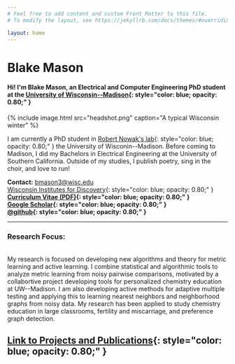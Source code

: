 ```yaml
---
# Feel free to add content and custom Front Matter to this file.
# To modify the layout, see https://jekyllrb.com/docs/themes/#overriding-theme-defaults

layout: home
---
```

# Blake Mason
#### Hi! I'm Blake Mason, an Electrical and Computer Engineering PhD student at the [University of Wisconsin--Madison](https://wisc.edu){: style="color: blue; opacity: 0.80;" }

{% include image.html src="headshot.png"
                      caption="A typical Wisconsin winter" %}

I am currently a PhD student in [Robert Nowak's lab](https://nowak.ece.wisc.edu/){: style="color: blue; opacity: 0.80;" } the University of Wisconin--Madison. Before coming to Madison, I did my Bachelors in Electrical Engineering at the University of Southern California. Outside of my studies, I publish poetry, sing in the choir, and love to run! <br/>

**Contact:** bmason3@wisc.edu <br/>
[Wisconsin Institutes for Discovery](https://wid.wisc.edu/people/blake-mason/){: style="color: blue; opacity: 0.80;" }<br/>
**[Curriculum Vitae (PDF)](mason_cv.pdf){: style="color: blue; opacity: 0.80;" }** <br/>
**[Google Scholar](https://scholar.google.com/citations?user=gLO_20kAAAAJ&hl=en&oi=ao){: style="color: blue; opacity: 0.80;" }**<br/>
**[@github](https://github.com/blakemas){: style="color: blue; opacity: 0.80;" }**

---

### Research Focus:

 <br/>
My research is focused on developing new algorithms and theory for metric learning and active learning. 
I combine statistical and algorithmic tools to analyze metric learning
from noisy pairwise comparisons, motivated by a collabortive project developing tools for personalized chemistry education at UW--Madison. 
I am also developing active methods for adaptive multiple testing and applying this to learning nearest neighbors and neighborhood graphs from noisy data. 
My research has been applied to study chemistry education in large classrooms, fertility and miscarriage, and preference graph detection. <br/>

## [Link to Projects and Publications](/publications){: style="color: blue; opacity: 0.80;" }<br/>




